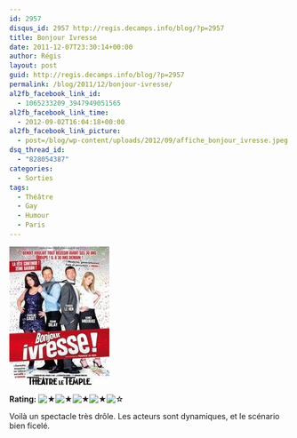 ```yaml
---
id: 2957
disqus_id: 2957 http://regis.decamps.info/blog/?p=2957
title: Bonjour Ivresse
date: 2011-12-07T23:30:14+00:00
author: Régis
layout: post
guid: http://regis.decamps.info/blog/?p=2957
permalink: /blog/2011/12/bonjour-ivresse/
al2fb_facebook_link_id:
  - 1065233209_3947949051565
al2fb_facebook_link_time:
  - 2012-09-02T16:04:18+00:00
al2fb_facebook_link_picture:
  - post=/blog/wp-content/uploads/2012/09/affiche_bonjour_ivresse.jpeg
dsq_thread_id:
  - "828054387"
categories:
  - Sorties
tags:
  - Théâtre
  - Gay
  - Humour
  - Paris
---
```

![Affiche du spectacle](/blog/wp-content/uploads/2012/09/affiche_bonjour_ivresse.jpeg)
  


**Rating:** ![&#9733;](/blog/wp-content/plugins/xavins-review-ratings/default/star.png "4/5")![&#9733;](/blog/wp-content/plugins/xavins-review-ratings/default/star.png "4/5")![&#9733;](/blog/wp-content/plugins/xavins-review-ratings/default/star.png "4/5")![&#9733;](/blog/wp-content/plugins/xavins-review-ratings/default/star.png "4/5")![&#9734;](/blog/wp-content/plugins/xavins-review-ratings/default/blank_star.png "4/5") 


  
Voilà un spectacle très drôle. Les acteurs sont dynamiques, et le scénario bien ficelé.
